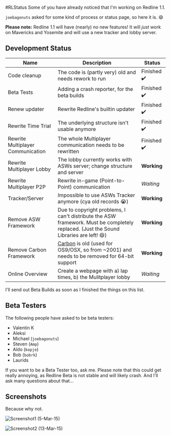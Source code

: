 #RLStatus
Some of you have already noticed that I'm working on Redline 1.1.

`joebagonuts` asked for some kind of process or status page, so here it is. :smile:

**Please note:** Redline 1.1 will have (nearly) *no* new features! It will *just* work on Mavericks and Yosemite and will use a new tracker and lobby server.


Development Status
---


Name | Description | Status
-----|-------------|--------
Code cleanup | The code is (partly very) old and needs rework to run | Finished :heavy_check_mark:
Beta Tests | Adding a crash reporter, for the beta builds | Finished :heavy_check_mark:
Renew updater | Rewrite Redline's builtin updater | Finished :heavy_check_mark:
Rewrite Time Trial | The underlying structure isn't usable anymore | Finished :heavy_check_mark:
Rewrite Multiplayer Communication | The whole Multiplayer communication needs to be rewritten | Finished :heavy_check_mark:
Rewrite Multiplayer Lobby | The lobby currently works with ASWs server; change structure and server | **Working**
Rewrite Multiplayer P2P | Rewrite in-game (Point-to-Point) communication | *Waiting*
Tracker/Server | Impossible to use ASWs Tracker anymore (cya old records :sob:) | **Working**
Remove ASW Framework | Due to copyright problems, I can't distribute the ASW framework. Must be completely replaced. (Just the Sound Libraries are left! :smile:) | **Working**
Remove Carbon Framework | [Carbon](http://en.wikipedia.org/wiki/Carbon_(API)) is old (used for OS9/OSX, so from ~2001) and needs to be removed for 64-bit support | **Working**
Online Overview | Create a webpage with a) lap times, b) the Mulitplayer lobby | *Waiting*


I'll send out Beta Builds as soon as I finished the things on this list.

Beta Testers
---

The following people have asked to be beta testers:

- Valentin K
- Aleksi
- Michael (`joebagonuts`)
- Steven (`Amp`)
- Aldo (`kopje`)
- Bob (`bobrk`)
- Laurids

If you want to be a Beta Tester too, ask me. Please note that this could get really annoying, as Redline Beta is not stable and will likely crash. And I'll ask many questions about that...


Screenshots
-----------

Because why not.

![Screenshot1](http://i.imgur.com/qq6rF8o.jpg)
(5-Mar-15)

![Screenshot2](http://i.imgur.com/MWfcVIs.jpg)
(13-Mar-15)
